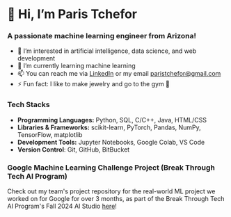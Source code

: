 # 👋 Hi, I’m Paris Tchefor
### A passionate machine learning engineer from Arizona!

- 👀 I’m interested in artificial intelligence, data science, and web development
- 🌱 I’m currently learning machine learning 
- 📫 You can reach me via [LinkedIn](www.linkedin.com/in/paristchefor) or my email paristchefor@gmail.com
- ⚡ Fun fact: I like to make jewelry and go to the gym 💪

### Tech Stacks
- **Programming Languages:** Python, SQL, C/C++, Java, HTML/CSS
- **Libraries & Frameworks:** scikit-learn, PyTorch, Pandas, NumPy, TensorFlow, matplotlib
- **Development Tools:** Jupyter Notebooks, Google Colab, VS Code
- **Version Control**: Git, GitHub, BitBucket

### Google Machine Learning Challenge Project (Break Through Tech AI Program)
Check out my team's project repository for the real-world ML project we worked on for Google for over 3 months, as part of the Break Through Tech AI Program's Fall 2024 AI Studio [here](https://github.com/paristchefor/Google-2B-Search-Query-Recommendation-System)!
